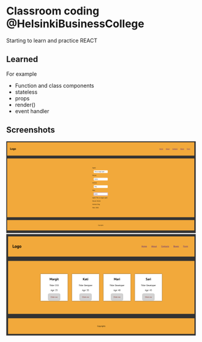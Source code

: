 # Classroom coding @HelsinkiBusinessCollege

Starting to learn and practice REACT

## Learned

For example

- Function and class components
- stateless
- props
- render()
- event handler

## Screenshots

![Screenshot of the form page](/assets/SS_formpage.png)
![Screenshot of the boxes page](/assets/SS_boxespage.png)
